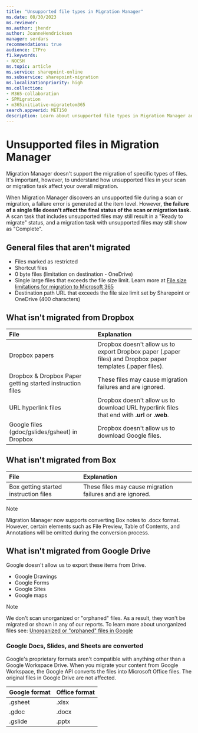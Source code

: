 ```yaml
---
title: "Unsupported file types in Migration Manager"
ms.date: 08/30/2023
ms.reviewer: 
ms.author: jhendr
author: JoanneHendrickson
manager: serdars
recommendations: true
audience: ITPro
f1.keywords:
- NOCSH
ms.topic: article
ms.service: sharepoint-online
ms.subservice: sharepoint-migration
ms.localizationpriority: high
ms.collection: 
- M365-collaboration
- SPMigration
- m365initiative-migratetom365
search.appverid: MET150
description: Learn about unsupported file types in Migration Manager and how they affect your overall migration.
---
```


# Unsupported files in Migration Manager

Migration Manager doesn't support the migration of specific types of files. It's important, however, to understand how unsupported files in your scan or migration task affect your overall migration.

When Migration Manager discovers an unsupported file during a scan or migration, a failure error is generated at the item level. However, **the failure of a single file doesn't affect the final status of the scan or migration task.**  A scan task that includes unsupported files may still result in a "Ready to migrate" status, and a migration task with unsupported files may still show as "Complete". 

## General files that aren't migrated

- Files marked as restricted
- Shortcut files
- 0 byte files (limitation on destination - OneDrive)
- Single large files that exceeds the file size limit. Learn more at [File size limitations for migration to Microsoft 365](mm-file-size-limitations.md)
- Destination path URL that exceeds the file size limit set by Sharepoint or OneDrive (400 characters)


## What isn't migrated from Dropbox

|File|Explanation|
|:-----|:-----
|Dropbox papers| Dropbox doesn't allow us to export Dropbox paper (.paper files) and Dropbox paper templates (.paper files).|
|Dropbox & Dropbox Paper getting started instruction files|These files may cause migration failures and are ignored.|
|URL hyperlink files|Dropbox doesn't allow us to download URL hyperlink files that end with **.url** or **.web**.|
|Google files (gdoc/gslides/gsheet) in Dropbox|Dropbox doesn't allow us to download Google files.|


## What isn't migrated from Box

|File|Explanation|
|:-----|:-----
|Box getting started instruction files|These files may cause migration failures and are ignored.|

>[!Note]
>Migration Manager now supports converting Box notes to .docx format. However, certain elements such as File Preview, Table of Contents, and Annotations will be omitted during the conversion process.


## What isn't migrated from Google Drive

Google doesn't allow us to export these items from Drive.

- Google Drawings
- Google Forms
- Google Sites
- Google maps

>[!Note]
>We don't scan unorganized or "orphaned" files. As a result, they won't be migrated or shown in any of our reports. To learn more about unorganized files see:  [Unorganized or "orphaned" files in Google](https://support.google.com/drive/thread/4333474/can-t-find-a-file-s-location-on-drive-no-location-provided?hl=en)

### Google Docs, Slides, and Sheets are converted

Google's proprietary formats aren't compatible with anything other than a Google Workspace Drive. When you migrate your content from Google Workspace, the Google API converts the files into Microsoft Office files. The original files in Google Drive are not affected.

|Google format|Office format|
|:-----|:-----|
|.gsheet|.xlsx|
|.gdoc|.docx|
|.gslide|.pptx|
